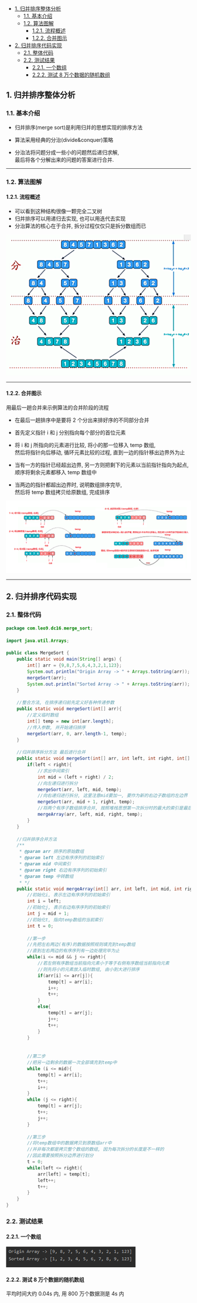 <!-- TOC -->

- [1. 归并排序整体分析](#1-归并排序整体分析)
  - [1.1. 基本介绍](#11-基本介绍)
  - [1.2. 算法图解](#12-算法图解)
    - [1.2.1. 流程概述](#121-流程概述)
    - [1.2.2. 合并图示](#122-合并图示)
- [2. 归并排序代码实现](#2-归并排序代码实现)
  - [2.1. 整体代码](#21-整体代码)
  - [2.2. 测试结果](#22-测试结果)
    - [2.2.1. 一个数组](#221-一个数组)
    - [2.2.2. 测试 8 万个数据的随机数组](#222-测试-8-万个数据的随机数组)

<!-- /TOC -->

## 1. 归并排序整体分析

### 1.1. 基本介绍
- 归并排序(merge sort)是利用归并的思想实现的排序方法

- 算法采用经典的分治(divide&conquer)策略

- 分治法将问题分成一些小的问题然后递归求解,   
  最后将各个分解出来的问题的答案进行合并.

****

### 1.2. 算法图解

#### 1.2.1. 流程概述
- 可以看到这种结构很像一颗完全二叉树
- 归并排序可以用递归去实现, 也可以用迭代去实现
- 分治算法的核心在于合并, 拆分过程仅仅只是拆分数组而已

![dnq1](../99.images/2020-05-19-10-59-05.png)

****

#### 1.2.2. 合并图示
用最后一趟合并来示例算法的合并阶段的流程
- 在最后一趟排序中是要将 2 个分出来排好序的不同部分合并

- 首先定义指针 i 和 j 分别指向每个部分的首位元素

- 将 i 和 j 所指向的元素进行比较, 将小的那一位移入 temp 数组,  
  然后将指针向后移动, 循环元素比较的过程, 直到一边的指针移出边界外为止

- 当有一方的指针已经超出边界, 另一方则把剩下的元素以当前指针指向为起点,  
  顺序将剩余元素都移入 temp 数组中

- 当两边的指针都超出边界时, 说明数组排序完毕,  
  然后将 temp 数组拷贝给原数组, 完成排序

![dnq2](../99.images/2020-05-19-11-44-55.png)

****

## 2. 归并排序代码实现

### 2.1. 整体代码

```java
package com.leo9.dc16.merge_sort;

import java.util.Arrays;

public class MergeSort {
    public static void main(String[] args) {
        int[] arr = {9,8,7,5,6,4,3,2,1,123};
        System.out.println("Origin Array -> " + Arrays.toString(arr));
        mergeSort(arr);
        System.out.println("Sorted Array -> " + Arrays.toString(arr));
    }

    //整合方法, 在排序递归前先定义好各种传递参数
    public static void mergeSort(int[] arr){
        //定义临时数组
        int[] temp = new int[arr.length];
        //传入参数, 并开始递归排序
        mergeSort(arr, 0, arr.length-1, temp);
    }

    //归并排序拆分方法 最后进行合并
    public static void mergeSort(int[] arr, int left, int right, int[] temp){
        if(left < right){
            //求出中间索引
            int mid = (left + right) / 2;
            //向左递归进行拆分
            mergeSort(arr, left, mid, temp);
            //向右递归进行拆分, 这里注意mid要加一, 要作为新的右边子数组的左边界
            mergeSort(arr, mid + 1, right, temp);
            //将两个有序子数组排序合并, 按照堆栈思想第一次拆分时的最大的索引是最后才进行排序运算的
            mergeArray(arr, left, mid, right, temp);
        }
    }

    //归并排序合并方法
    /**
     * @param arr 排序的原始数组
     * @param left 左边有序序列的初始索引
     * @param mid 中间索引
     * @param right 右边有序序列的初始索引
     * @param temp 中转数组
     * */
    public static void mergeArray(int[] arr, int left, int mid, int right, int[] temp){
        //初始化i, 表示左边有序序列的初始索引
        int i = left;
        //初始化j, 表示右边有序序列的初始索引
        int j = mid + 1;
        //初始化t, 指向temp数组的当前索引
        int t = 0;

        //第一步
        //先把左右两边(有序)的数据按照规则填充到temp数组
        //直到左右两边的有序序列有一边处理完毕为止
        while(i <= mid && j <= right){
            //若左侧有序数组当前指向元素小于等于右侧有序数组当前指向元素
            //则先将小的元素放入临时数组, 由小到大进行排序
            if(arr[i] <= arr[j]){
                temp[t] = arr[i];
                i++;
                t++;
            }
            else{
                temp[t] = arr[j];
                j++;
                t++;
            }
        }


        //第二步
        //把另一边剩余的数据一次全部填充到temp中
        while (i <= mid){
            temp[t] = arr[i];
            t++;
            i++;
        }
        while (j <= right){
            temp[t] = arr[j];
            t++;
            j++;
        }

        //第三步
        //将temp数组中的数据拷贝到原数组arr中
        //并非每次都是拷贝整个数组的数组, 因为每次拆分的长度是不一样的
        //因此需要按照拆分边界进行划分
        t = 0;
        while(left <= right){
            arr[left] = temp[t];
            left++;
            t++;
        }
    }
}

```

### 2.2. 测试结果

#### 2.2.1. 一个数组
![array1](../99.images/2020-05-25-10-52-44.png)

#### 2.2.2. 测试 8 万个数据的随机数组
平均时间大约 0.04s 内, 用 800 万个数据测是 4s 内